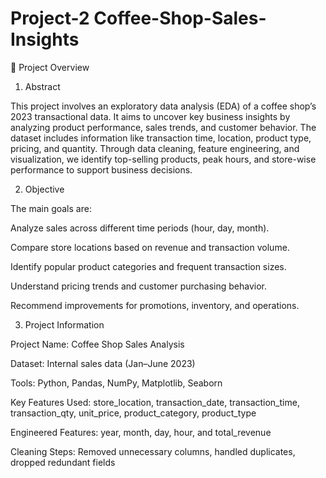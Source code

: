 # Project-2 Coffee-Shop-Sales-Insights
📄 Project Overview

1. Abstract
   
This project involves an exploratory data analysis (EDA) of a coffee shop’s 2023 transactional data. It aims to uncover key business insights by analyzing product performance, sales trends, and customer behavior. The dataset includes information like transaction time, location, product type, pricing, and quantity. Through data cleaning, feature engineering, and visualization, we identify top-selling products, peak hours, and store-wise performance to support business decisions.

2. Objective
   
The main goals are:

Analyze sales across different time periods (hour, day, month).

Compare store locations based on revenue and transaction volume.

Identify popular product categories and frequent transaction sizes.

Understand pricing trends and customer purchasing behavior.

Recommend improvements for promotions, inventory, and operations.

3. Project Information
   
Project Name: Coffee Shop Sales Analysis

Dataset: Internal sales data (Jan–June 2023)

Tools: Python, Pandas, NumPy, Matplotlib, Seaborn

Key Features Used:
store_location, transaction_date, transaction_time, transaction_qty, unit_price, product_category, product_type

Engineered Features:
year, month, day, hour, and total_revenue

Cleaning Steps:
Removed unnecessary columns, handled duplicates, dropped redundant fields
